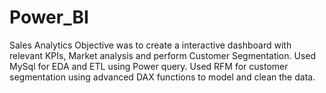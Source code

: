# Power_BI
Sales Analytics
Objective was to create a interactive dashboard with relevant KPIs,
Market analysis and perform Customer Segmentation.
Used MySql for EDA and ETL using Power query.
Used RFM for customer segmentation using advanced DAX functions to
model and clean the data.

